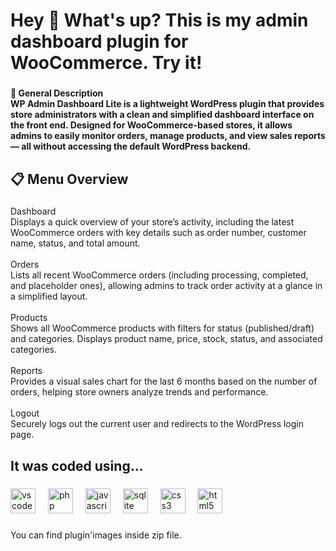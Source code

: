 <h1 align="left">Hey 👋 What's up? This is my admin dashboard plugin for WooCommerce. Try it!</h1>

###

<h4 align="left">🔷 General Description<br>WP Admin Dashboard Lite is a lightweight WordPress plugin that provides store administrators with a clean and simplified dashboard interface on the front end. Designed for WooCommerce-based stores, it allows admins to easily monitor orders, manage products, and view sales reports — all without accessing the default WordPress backend.</h4>

###

<h2 align="left">📋 Menu Overview</h2>

###

<p align="left">Dashboard<br>Displays a quick overview of your store’s activity, including the latest WooCommerce orders with key details such as order number, customer name, status, and total amount.<br><br>Orders<br>Lists all recent WooCommerce orders (including processing, completed, and placeholder ones), allowing admins to track order activity at a glance in a simplified layout.<br><br>Products<br>Shows all WooCommerce products with filters for status (published/draft) and categories. Displays product name, price, stock, status, and associated categories.<br><br>Reports<br>Provides a visual sales chart for the last 6 months based on the number of orders, helping store owners analyze trends and performance.<br><br>Logout<br>Securely logs out the current user and redirects to the WordPress login page.</p>

###

<h2 align="left">It was coded using...</h2>

###

<div align="left">
  <img src="https://cdn.jsdelivr.net/gh/devicons/devicon/icons/vscode/vscode-original.svg" height="40" alt="vscode logo"  />
  <img width="12" />
  <img src="https://cdn.jsdelivr.net/gh/devicons/devicon/icons/php/php-original.svg" height="40" alt="php logo"  />
  <img width="12" />
  <img src="https://cdn.jsdelivr.net/gh/devicons/devicon/icons/javascript/javascript-original.svg" height="40" alt="javascript logo"  />
  <img width="12" />
  <img src="https://cdn.jsdelivr.net/gh/devicons/devicon/icons/sqlite/sqlite-original.svg" height="40" alt="sqlite logo"  />
  <img width="12" />
  <img src="https://cdn.jsdelivr.net/gh/devicons/devicon/icons/css3/css3-original.svg" height="40" alt="css3 logo"  />
  <img width="12" />
  <img src="https://cdn.jsdelivr.net/gh/devicons/devicon/icons/html5/html5-original.svg" height="40" alt="html5 logo"  />
</div>

###

<p align="left">You can find plugin'images inside zip file.</p>

###
